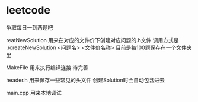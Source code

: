 # leetcode
争取每日一到两题吧

reatNewSolution 用来在对应的文件价下创建对应问题的.h文件
调用方式是 ./createNewSolution <问题名> <文件价名称>
目前是每100题保存在一个文件夹里

MakeFile 用来执行编译连接 待完善

header.h 用来保存一些常见的头文件 创建Solution时会自动包含进去

main.cpp 用来本地调试